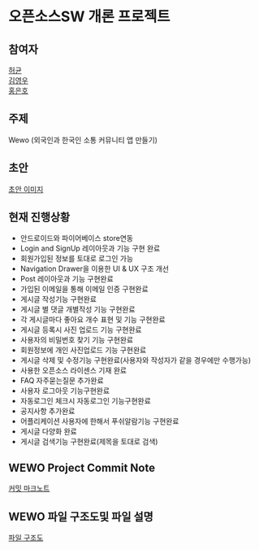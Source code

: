 ﻿# 오픈소스SW 개론 프로젝트

## 참여자

[허균](https://github.com/Kyun2da)  
[김영우](https://github.com/kouym7979)  
[홍은호](https://github.com/HongEunho)  

## 주제

Wewo (외국인과 한국인 소통 커뮤니티 앱 만들기)

## 초안
[초안 이미지](https://github.com/kouym7979/Wewo/blob/master/md_files/first_idea.md#%EC%B4%88%EC%95%88)


## 현재 진행상황
* 안드로이드와 파이어베이스 store연동   
* Login and SignUp 레이아웃과 기능 구현 완료   
* 회원가입된 정보를 토대로 로그인 가능   
* Navigation Drawer을 이용한 UI & UX 구조 개선
* Post 레이아웃과 기능 구현완료 
* 가입된 이메일을 통해 이메일 인증 구현완료
* 게시글 작성기능 구현완료
* 게시글 별 댓글 개별작성 기능 구현완료
* 각 게시글마다 좋아요 개수 표현 및 기능 구현완료
* 게시글 등록시 사진 업로드 기능 구현완료
* 사용자의 비밀번호 찾기 기능 구현완료
* 회원정보에 개인 사진업로드 기능 구현완료
* 게시글 삭제 및 수정기능 구현완료(사용자와 작성자가 같을 경우에만 수행가능)
* 사용한 오픈소스 라이센스 기재 완료
* FAQ 자주묻는질문 추가완료
* 사용자 로그아웃 기능구현완료
* 자동로그인 체크시 자동로그인 기능구현완료
* 공지사항 추가완료
* 어플리케이션 사용자에 한해서 푸쉬알람기능 구현완료
* 게시글 다양화 완료 
* 게시글 검색기능 구현완료(제목을 토대로 검색)

## WEWO Project Commit Note
[커밋 마크노트](https://github.com/kouym7979/Wewo/blob/master/md_files/project%20commit%20note.md#project-commit-note)


## WEWO 파일 구조도및 파일 설명
[파일 구조도](https://github.com/kouym7979/Wewo/blob/master/md_files/%EC%95%88%EB%93%9C%EB%A1%9C%EC%9D%B4%EB%93%9C%20%ED%8C%8C%EC%9D%BC%20%EA%B5%AC%EC%A1%B0%EB%8F%84.md#%EC%95%88%EB%93%9C%EB%A1%9C%EC%9D%B4%EB%93%9C-%ED%8C%8C%EC%9D%BC-%EA%B5%AC%EC%A1%B0%EB%8F%84)
